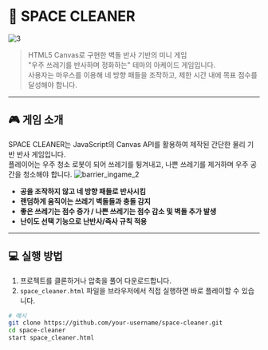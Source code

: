 # 🚀 SPACE CLEANER

![3](https://github.com/user-attachments/assets/2149aceb-7435-44b5-bf85-ac17fc387d4e)


> HTML5 Canvas로 구현한 벽돌 반사 기반의 미니 게임  
> "우주 쓰레기를 반사하며 정화하는" 테마의 아케이드 게임입니다.  
> 사용자는 마우스를 이용해 네 방향 패들을 조작하고, 제한 시간 내에 목표 점수를 달성해야 합니다.

---

## 🎮 게임 소개

SPACE CLEANER는 JavaScript의 Canvas API를 활용하여 제작된 간단한 물리 기반 반사 게임입니다.  
플레이어는 우주 청소 로봇이 되어 쓰레기를 튕겨내고, 나쁜 쓰레기를 제거하며 우주 공간을 청소해야 합니다.
![barrier_ingame_2](https://github.com/user-attachments/assets/d32f98bb-ca4f-4d06-aedf-7ee5c600745f)

- **공을 조작하지 않고 네 방향 패들로 반사시킴**
- **랜덤하게 움직이는 쓰레기 벽돌들과 충돌 감지**
- **좋은 쓰레기는 점수 증가 / 나쁜 쓰레기는 점수 감소 및 벽돌 추가 발생**
- **난이도 선택 기능으로 난반사/즉사 규칙 적용**

---

## 💻 실행 방법

1. 프로젝트를 클론하거나 압축을 풀어 다운로드합니다.
2. `space_cleaner.html` 파일을 브라우저에서 직접 실행하면 바로 플레이할 수 있습니다.

```bash
# 예시
git clone https://github.com/your-username/space-cleaner.git
cd space-cleaner
start space_cleaner.html
